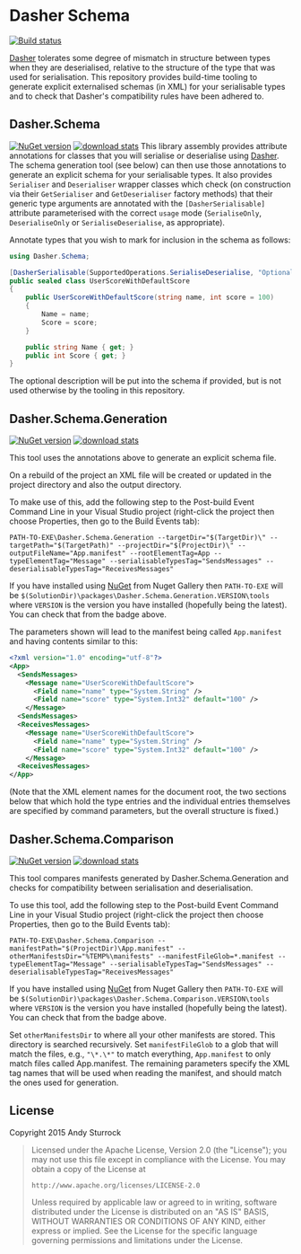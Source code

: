 # Dasher Schema

[![Build status](https://ci.appveyor.com/api/projects/status/km8g7viqsq0lg2rx?svg=true)](https://ci.appveyor.com/project/andysturrock/dasher-schema)

[Dasher](https://github.com/drewnoakes/dasher) tolerates some degree of mismatch in structure between types when they are deserialised, relative to the structure of the type that was used for serialisation. This repository provides build-time tooling to generate explicit externalised schemas (in XML) for your serialisable types and to check that Dasher's compatibility rules have been adhered to.

## Dasher.Schema
[![NuGet version](https://img.shields.io/nuget/v/Dasher.Schema.svg)](https://www.nuget.org/packages/Dasher.Schema)
[![download stats](https://img.shields.io/nuget/dt/Dasher.Schema.svg)](https://www.nuget.org/packages/Dasher.Schema)
This library assembly provides attribute annotations for classes that you will serialise or deserialise using [Dasher](https://github.com/drewnoakes/dasher).
The schema generation tool (see below) can then use those annotations to generate an explicit schema for your serialisable types.
It also provides `Serialiser` and `Deserialiser` wrapper classes which check (on construction via their `GetSerialiser` and `GetDeserialiser` factory methods) that their generic type arguments are annotated with the `[DasherSerialisable]` attribute parameterised with the correct `usage` mode (`SerialiseOnly`, `DeserialiseOnly` or `SerialiseDeserialise`, as appropriate).

Annotate types that you wish to mark for inclusion in the schema as follows:
```csharp
using Dasher.Schema;

[DasherSerialisable(SupportedOperations.SerialiseDeserialise, "Optional description of this type")]
public sealed class UserScoreWithDefaultScore
{
    public UserScoreWithDefaultScore(string name, int score = 100)
    {
        Name = name;
        Score = score;
    }

    public string Name { get; }
    public int Score { get; }
}
```

The optional description will be put into the schema if provided, but is not used otherwise by the tooling in this repository.

## Dasher.Schema.Generation
[![NuGet version](https://img.shields.io/nuget/v/Dasher.Schema.Generation.svg)](https://www.nuget.org/packages/Dasher.Schema.Generation)
[![download stats](https://img.shields.io/nuget/dt/Dasher.Schema.Generation.svg)](https://www.nuget.org/packages/Dasher.Schema.Generation)

This tool uses the annotations above to generate an explicit schema file.

On a rebuild of the project an XML file will be created or updated in the project directory and also the output directory.

To make use of this, add the following step to the Post-build Event Command Line in your Visual Studio project (right-click the project then choose Properties, then go to the Build Events tab):

`PATH-TO-EXE\Dasher.Schema.Generation --targetDir="$(TargetDir)\" --targetPath="$(TargetPath)" --projectDir="$(ProjectDir)\" --outputFileName="App.manifest" --rootElementTag=App --typeElementTag="Message" --serialisableTypesTag="SendsMessages" --deserialisableTypesTag="ReceivesMessages"`

If you have installed using [NuGet](https://www.nuget.org/packages/Dasher.Schema.Generation) from Nuget Gallery then `PATH-TO-EXE` will be `$(SolutionDir)\packages\Dasher.Schema.Generation.VERSION\tools` where `VERSION` is the version you have installed (hopefully being the latest). You can check that from the badge above.

The parameters shown will lead to the manifest being called `App.manifest` and having contents similar to this:
```xml
<?xml version="1.0" encoding="utf-8"?>
<App>
  <SendsMessages>
    <Message name="UserScoreWithDefaultScore">
      <Field name="name" type="System.String" />
      <Field name="score" type="System.Int32" default="100" />
    </Message>
  <SendsMessages>
  <ReceivesMessages>
    <Message name="UserScoreWithDefaultScore">
      <Field name="name" type="System.String" />
      <Field name="score" type="System.Int32" default="100" />
    </Message>
  <ReceivesMessages>
</App>
```

(Note that the XML element names for the document root, the two sections below that which hold the type entries and the individual entries themselves are specified by command parameters, but the overall structure is fixed.)

## Dasher.Schema.Comparison
[![NuGet version](https://img.shields.io/nuget/v/Dasher.Schema.Comparison.svg)](https://www.nuget.org/packages/Dasher.Schema.Comparison)
[![download stats](https://img.shields.io/nuget/dt/Dasher.Schema.Comparison.svg)](https://www.nuget.org/packages/Dasher.Schema.Comparison)

This tool compares manifests generated by Dasher.Schema.Generation and checks for compatibility between serialisation and deserialisation.

To use this tool, add the following step to the Post-build Event Command Line in your Visual Studio project (right-click the project then choose Properties, then go to the Build Events tab):

`PATH-TO-EXE\Dasher.Schema.Comparison --manifestPath="$(ProjectDir)\App.manifest" --otherManifestsDir="%TEMP%\manifests" --manifestFileGlob=*.manifest --typeElementTag="Message" --serialisableTypesTag="SendsMessages" --deserialisableTypesTag="ReceivesMessages"`

If you have installed using [NuGet](https://www.nuget.org/packages/Dasher.Schema.Comparison) from Nuget Gallery then `PATH-TO-EXE` will be `$(SolutionDir)\packages\Dasher.Schema.Comparison.VERSION\tools` where `VERSION` is the version you have installed (hopefully being the latest). You can check that from the badge above.

Set `otherManifestsDir` to where all your other manifests are stored. This directory is searched recursively. Set `manifestFileGlob` to a glob that will match the files, e.g., `"\*.\*"` to match everything, `App.manifest` to only match files called App.manifest. The remaining parameters specify the XML tag names that will be used when reading the manifest, and should match the ones used for generation.


## License

Copyright 2015 Andy Sturrock

> Licensed under the Apache License, Version 2.0 (the "License");
> you may not use this file except in compliance with the License.
> You may obtain a copy of the License at
>
>     http://www.apache.org/licenses/LICENSE-2.0
>
> Unless required by applicable law or agreed to in writing, software
> distributed under the License is distributed on an "AS IS" BASIS,
> WITHOUT WARRANTIES OR CONDITIONS OF ANY KIND, either express or implied.
> See the License for the specific language governing permissions and
> limitations under the License.

